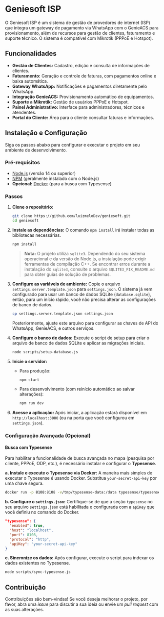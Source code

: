 # Geniesoft ISP

O Geniesoft ISP é um sistema de gestão de provedores de internet (ISP) que integra um gateway de pagamento via WhatsApp com o GenieACS para provisionamento, além de recursos para gestão de clientes, faturamento e suporte técnico. O sistema é compatível com Mikrotik (PPPoE e Hotspot).

## Funcionalidades

- **Gestão de Clientes:** Cadastro, edição e consulta de informações de clientes.
- **Faturamento:** Geração e controle de faturas, com pagamentos online e baixa automática.
- **Gateway WhatsApp:** Notificações e pagamentos diretamente pelo WhatsApp.
- **Integração GenieACS:** Provisionamento automático de equipamentos.
- **Suporte a Mikrotik:** Gestão de usuários PPPoE e Hotspot.
- **Painel Administrativo:** Interface para administradores, técnicos e atendentes.
- **Portal do Cliente:** Área para o cliente consultar faturas e informações.

## Instalação e Configuração

Siga os passos abaixo para configurar e executar o projeto em seu ambiente de desenvolvimento.

### Pré-requisitos

- [Node.js](https://nodejs.org/) (versão 14 ou superior)
- [NPM](https://www.npmjs.com/) (geralmente instalado com o Node.js)
- **Opcional:** [Docker](https://www.docker.com/products/docker-desktop/) (para a busca com Typesense)

### Passos

1.  **Clone o repositório:**
    ```bash
    git clone https://github.com/luizmeloDev/geniesoft.git
    cd geniesoft
    ```

2.  **Instale as dependências:**
    O comando `npm install` irá instalar todas as bibliotecas necessárias.
    ```bash
    npm install
    ```
    > **Nota:** O projeto utiliza `sqlite3`. Dependendo do seu sistema operacional e da versão do Node.js, a instalação pode exigir ferramentas de compilação C++. Se encontrar erros durante a instalação do `sqlite3`, consulte o arquivo `SQLITE3_FIX_README.md` para obter guias de solução de problemas.

3.  **Configure as variáveis de ambiente:**
    Copie o arquivo `settings.server.template.json` para `settings.json`. O sistema já vem configurado para usar um banco de dados SQLite (`database.sqlite`), então, para um início rápido, você não precisa alterar as configurações de banco de dados.
    ```bash
    cp settings.server.template.json settings.json
    ```
    Posteriormente, ajuste este arquivo para configurar as chaves de API do WhatsApp, GenieACS, e outros serviços.

4.  **Configure o banco de dados:**
    Execute o script de setup para criar o arquivo de banco de dados SQLite e aplicar as migrações iniciais.
    ```bash
    node scripts/setup-database.js
    ```

5.  **Inicie o servidor:**
    - Para produção:
      ```bash
      npm start
      ```
    - Para desenvolvimento (com reinício automático ao salvar alterações):
      ```bash
      npm run dev
      ```

6.  **Acesse a aplicação:**
    Após iniciar, a aplicação estará disponível em `http://localhost:3000` (ou na porta que você configurou em `settings.json`).

### Configuração Avançada (Opcional)

#### Busca com Typesense

Para habilitar a funcionalidade de busca avançada no mapa (pesquisa por cliente, PPPoE, ODP, etc.), é necessário instalar e configurar o **Typesense**.

**a. Instale e execute o Typesense via Docker:**
A maneira mais simples de executar o Typesense é usando Docker. Substitua `your-secret-api-key` por uma chave segura.
```bash
docker run -p 8108:8108 -v/tmp/typesense-data:/data typesense/typesense:0.24.1 --data-dir /data --api-key=your-secret-api-key --enable-cors
```

**b. Configure o `settings.json`:**
Certifique-se de que a seção `typesense` no seu arquivo `settings.json` está habilitada e configurada com a `apiKey` que você definiu no comando do Docker.
```json
"typesense": {
  "enabled": true,
  "host": "localhost",
  "port": 8108,
  "protocol": "http",
  "apiKey": "your-secret-api-key"
}
```
**c. Sincronize os dados:**
Após configurar, execute o script para indexar os dados existentes no Typesense.
```bash
node scripts/sync-typesense.js
```

## Contribuição

Contribuições são bem-vindas! Se você deseja melhorar o projeto, por favor, abra uma *issue* para discutir a sua ideia ou envie um *pull request* com as suas alterações.
